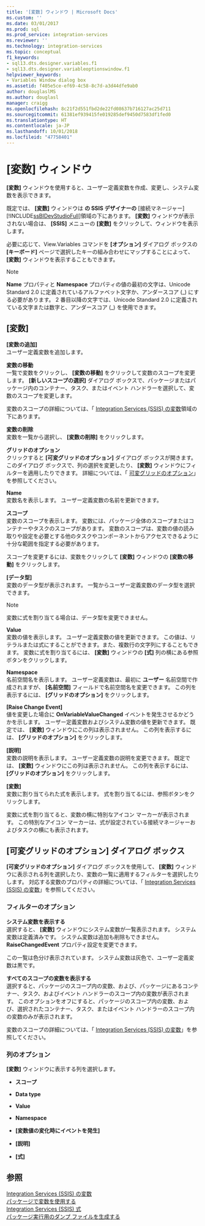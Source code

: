 ```yaml
---
title: '[変数] ウィンドウ | Microsoft Docs'
ms.custom: ''
ms.date: 03/01/2017
ms.prod: sql
ms.prod_service: integration-services
ms.reviewer: ''
ms.technology: integration-services
ms.topic: conceptual
f1_keywords:
- sql13.dts.designer.variables.f1
- sql13.dts.designer.variableoptionswindow.f1
helpviewer_keywords:
- Variables Window dialog box
ms.assetid: f405e5ce-ef69-4c58-8c7d-a3d44dfe9ab0
author: douglaslMS
ms.author: douglasl
manager: craigg
ms.openlocfilehash: 8c21f2d551fbd2de22fd08637b716127ac25d711
ms.sourcegitcommit: 61381ef939415fe019285def9450d7583df1fed0
ms.translationtype: HT
ms.contentlocale: ja-JP
ms.lasthandoff: 10/01/2018
ms.locfileid: "47758401"
---
```

# <a name="variables-window"></a>[変数] ウィンドウ
  **[変数]** ウィンドウを使用すると、ユーザー定義変数を作成、変更し、システム変数を表示できます。  
  
 既定では、 **[変数]** ウィンドウは **の SSIS デザイナーの** [接続マネージャー] [!INCLUDE[ssBIDevStudioFull](../includes/ssbidevstudiofull-md.md)]領域の下にあります。 **[変数]** ウィンドウが表示されない場合は、 **[SSIS]** メニューの **[変数]** をクリックして、ウィンドウを表示します。  
  
 必要に応じて、View.Variables コマンドを **[オプション]** ダイアログ ボックスの **[キーボード]** ページで選択したキーの組み合わせにマップすることによって、 **[変数]** ウィンドウを表示することもできます。  
  
> [!NOTE]  
>  **Name** プロパティと **Namespace** プロパティの値の最初の文字は、Unicode Standard 2.0 に定義されているアルファベット文字か、アンダースコア (_) にする必要があります。 2 番目以降の文字では、Unicode Standard 2.0 に定義されている文字または数字と、アンダースコア (\_) を使用できます。  
  
## <a name="options"></a>[変数]  
 **[変数の追加]**  
 ユーザー定義変数を追加します。  
  
 **変数の移動**  
 一覧で変数をクリックし、 **[変数の移動]** をクリックして変数のスコープを変更します。 **[新しいスコープの選択]** ダイアログ ボックスで、パッケージまたはパッケージ内のコンテナー、タスク、またはイベント ハンドラーを選択して、変数のスコープを変更します。  
  
 変数のスコープの詳細については、「 [Integration Services &#40;SSIS&#41; の変数](../integration-services/integration-services-ssis-variables.md)領域の下にあります。  
  
 **変数の削除**  
 変数を一覧から選択し、 **[変数の削除]** をクリックします。  
  
 **グリッドのオプション**  
 クリックすると **[可変グリッドのオプション]** ダイアログ ボックスが開きます。このダイアログ ボックスで、列の選択を変更したり、 **[変数]** ウィンドウにフィルターを適用したりできます。 詳細については、「 [可変グリッドのオプション](../integration-services/variable-grid-options.md)」を参照してください。  
  
 **Name**  
 変数名を表示します。 ユーザー定義変数の名前を更新できます。  
  
 **スコープ**  
 変数のスコープを表示します。 変数には、パッケージ全体のスコープまたはコンテナーやタスクのスコープがあります。 変数のスコープは、変数の値の読み取りや設定を必要とする他のタスクやコンポーネントからアクセスできるように十分な範囲を指定する必要があります。  
  
 スコープを変更するには、変数をクリックして **[変数]** ウィンドウの **[変数の移動]** をクリックします。  
  
 **[データ型]**  
 変数のデータ型が表示されます。 一覧からユーザー定義変数のデータ型を選択できます。  
  
> [!NOTE]  
>  変数に式を割り当てる場合は、データ型を変更できません。  
  
 **Value**  
 変数の値を表示します。 ユーザー定義変数の値を更新できます。 この値は、リテラルまたは式にすることができます。また、複数行の文字列にすることもできます。 変数に式を割り当てるには、 **[変数]** ウィンドウの **[式]** 列の横にある参照ボタンをクリックします。  
  
 **Namespace**  
 名前空間名を表示します。 ユーザー定義変数は、最初に **ユーザー** 名前空間で作成されますが、 **[名前空間]** フィールドで名前空間名を変更できます。 この列を表示するには、 **[グリッドのオプション]** をクリックします。  
  
 **[Raise Change Event]**  
 値を変更した場合に **OnVariableValueChanged** イベントを発生させるかどうかを示します。 ユーザー定義変数およびシステム変数の値を更新できます。 既定では、 **[変数]** ウィンドウにこの列は表示されません。 この列を表示するには、 **[グリッドのオプション]** をクリックします。  
  
 **[説明]**  
 変数の説明を表示します。 ユーザー定義変数の説明を変更できます。 既定では、 **[変数]** ウィンドウにこの列は表示されません。 この列を表示するには、 **[グリッドのオプション]** をクリックします。  
  
 **[変数]**  
 変数に割り当てられた式を表示します。 式を割り当てるには、参照ボタンをクリックします。  
  
 変数に式を割り当てると、変数の横に特別なアイコン マーカーが表示されます。 この特別なアイコン マーカーは、式が設定されている接続マネージャーおよびタスクの横にも表示されます。  

## <a name="variable-grid-options-dialog-box"></a>[可変グリッドのオプション] ダイアログ ボックス
 **[可変グリッドのオプション]** ダイアログ ボックスを使用して、 **[変数]** ウィンドウに表示される列を選択したり、変数の一覧に適用するフィルターを選択したりします。 対応する変数のプロパティの詳細については、「 [Integration Services (SSIS) の変数](../integration-services/integration-services-ssis-variables.md)」を参照してください。  
  
### <a name="options-for-filter"></a>フィルターのオプション  
 **システム変数を表示する**  
 選択すると、 **[変数]** ウィンドウにシステム変数が一覧表示されます。 システム変数は定義済みです。 システム変数は追加も削除もできません。 **RaiseChangedEvent** プロパティ設定を変更できます。  
  
 この一覧は色分け表示されています。 システム変数は灰色で、ユーザー定義変数は黒です。  
  
 **すべてのスコープの変数を表示する**  
 選択すると、パッケージのスコープ内の変数、および、パッケージにあるコンテナー、タスク、およびイベント ハンドラーのスコープ内の変数が表示されます。 このオプションをオフにすると、パッケージのスコープ内の変数、および、選択されたコンテナー、タスク、またはイベント ハンドラーのスコープ内の変数のみが表示されます。  
  
 変数のスコープの詳細については、「 [Integration Services (SSIS) の変数](../integration-services/integration-services-ssis-variables.md)」を参照してください。  
  
### <a name="options-for-columns"></a>列のオプション  
 **[変数]** ウィンドウに表示する列を選択します。  
  
-   **スコープ**  
  
-   **Data type**  
  
-   **Value**  
  
-   **Namespace**  
  
-   **[変数値の変化時にイベントを発生]**  
  
-   **[説明]**  
  
-   **[式]**  
  
## <a name="see-also"></a>参照  
 [Integration Services &#40;SSIS&#41; の変数](../integration-services/integration-services-ssis-variables.md)   
 [パッケージで変数を使用する](http://msdn.microsoft.com/library/7742e92d-46c5-4cc4-b9a3-45b688ddb787)   
 [Integration Services &#40;SSIS&#41; 式](../integration-services/expressions/integration-services-ssis-expressions.md)   
 [パッケージ実行用のダンプ ファイルを生成する](../integration-services/troubleshooting/generating-dump-files-for-package-execution.md)  
  
  
